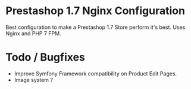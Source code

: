 # Prestashop 1.7 Nginx Configuration

Best configuration to make a Prestashop 1.7 Store perform it's best.
Uses Nginx and PHP 7 FPM.

# Todo / Bugfixes
- Improve Symfony Framework compatibility on Product Edit Pages.
- Image system ?
